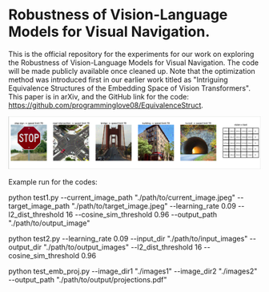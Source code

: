 # Robustness of Vision-Language Models for Visual Navigation.

This is the official repository for the experiments for our work on exploring the Robustness of Vision-Language Models for Visual Navigation. The code will be made publicly available once cleaned up.
Note that the optimization method was introduced first in our earlier work titled as "Intriguing Equivalence Structures of the Embedding Space of Vision Transformers". This paper is in arXiv, and the GitHub link for the code: https://github.com/programminglove08/EquivalenceStruct. 

![Screenshot](example_plot.png)

Example run for the codes: 

python test1.py --current_image_path "./path/to/current_image.jpeg"
--target_image_path "./path/to/target_image.jpeg"
--learning_rate 0.09
--l2_dist_threshold 16
--cosine_sim_threshold 0.96
--output_path "./path/to/output_image"

python test2.py --learning_rate 0.09 --input_dir "./path/to/input_images" --output_dir "./path/to/output_images" --l2_dist_threshold 16 --cosine_sim_threshold 0.96

python test_emb_proj.py --image_dir1 "./images1" --image_dir2 "./images2" --output_path "./path/to/output/projections.pdf"

